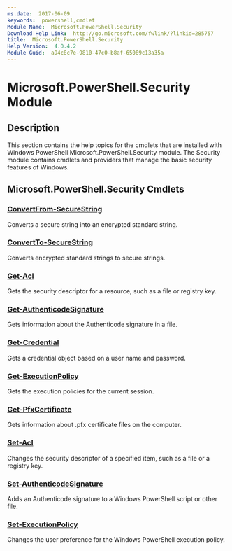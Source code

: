 ```yaml
---
ms.date:  2017-06-09
keywords:  powershell,cmdlet
Module Name:  Microsoft.PowerShell.Security
Download Help Link:  http://go.microsoft.com/fwlink/?linkid=285757
title:  Microsoft.PowerShell.Security
Help Version:  4.0.4.2
Module Guid:  a94c8c7e-9810-47c0-b8af-65089c13a35a
---
```


# Microsoft.PowerShell.Security Module
## Description
This section contains the help topics for the cmdlets that are installed with Windows PowerShell Microsoft.PowerShell.Security module. 
The Security module contains cmdlets and providers that manage the basic security features of Windows.

## Microsoft.PowerShell.Security Cmdlets
### [ConvertFrom-SecureString](ConvertFrom-SecureString.md)
Converts a secure string into an encrypted standard string.


### [ConvertTo-SecureString](ConvertTo-SecureString.md)
Converts encrypted standard strings to secure strings.


### [Get-Acl](Get-Acl.md)
Gets the security descriptor for a resource, such as a file or registry key.


### [Get-AuthenticodeSignature](Get-AuthenticodeSignature.md)
Gets information about the Authenticode signature in a file.


### [Get-Credential](Get-Credential.md)
Gets a credential object based on a user name and password.


### [Get-ExecutionPolicy](Get-ExecutionPolicy.md)
Gets the execution policies for the current session.


### [Get-PfxCertificate](Get-PfxCertificate.md)
Gets information about .pfx certificate files on the computer.


### [Set-Acl](Set-Acl.md)
Changes the security descriptor of a specified item, such as a file or a registry key.


### [Set-AuthenticodeSignature](Set-AuthenticodeSignature.md)
Adds an Authenticode signature to a Windows PowerShell script or other file.


### [Set-ExecutionPolicy](Set-ExecutionPolicy.md)
Changes the user preference for the Windows PowerShell execution policy.

